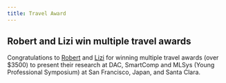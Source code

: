 ```yaml
---
title: Travel Award
---
```


## Robert and Lizi win multiple travel awards

Congratulations to [Robert](https://wiscad.github.io/wiscad/members/robert-viramontes.html) and [Lizi](https://wiscad.github.io/wiscad/members/lizi-zhang.html) for winning multiple travel awards (over $3500) to present their research at DAC, SmartComp and MLSys (Young Professional Symposium) at San Francisco, Japan, and Santa Clara.
